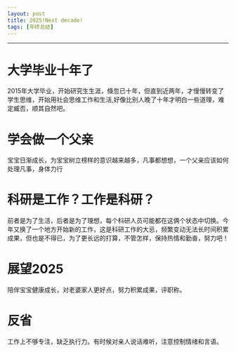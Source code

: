 ```yaml
---
layout: post
title: 2025!Next decade!
tags: [年终总结]
---
```

------------------------------------------------------------------------

# 大学毕业十年了
2015年大学毕业，开始研究生生涯，倏忽已十年，但直到近两年，才慢慢转变了学生思维，开始用社会思维工作和生活,好像比别人晚了十年才明白一些道理，难定臧否，顺其自然吧。

# 学会做一个父亲
宝宝日渐成长，为宝宝树立榜样的意识越来越多，凡事都想想，一个父亲应该如何处理凡事，身体力行

# 科研是工作？工作是科研？
前者是为了生活，后者是为了理想，每个科研人员可能都在这俩个状态中切换。今年又换了一个地方开始新的工作，这是科研工作的大忌，频繁变动无法长时间积累成果，但也是不得已，为了更长远的打算，不管怎样，保持热情和勤奋，努力吧！

# 展望2025
陪伴宝宝健康成长，对老婆家人更好点，努力积累成果，评职称。

# 反省
工作上不够专注，缺乏执行力。有时候对亲人说话难听，注意控制情绪和言语。
